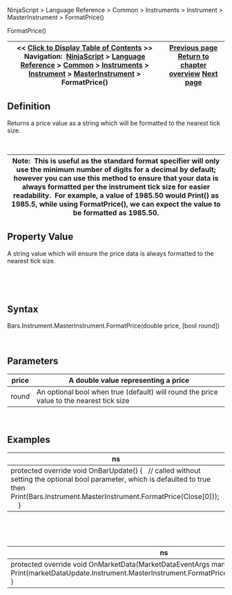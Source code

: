 ﻿


NinjaScript \> Language Reference \> Common \> Instruments \> Instrument \> MasterInstrument \> FormatPrice()






















FormatPrice()







| \<\< [Click to Display Table of Contents](formatprice.md) \>\> **Navigation:**     [NinjaScript](ninjascript.md) \> [Language Reference](language_reference_wip.md) \> [Common](common.md) \> [Instruments](instruments_ninjascript.md) \> [Instrument](instrument.md) \> [MasterInstrument](masterinstrument.md) \> FormatPrice() | [Previous page](exchanges.md) [Return to chapter overview](masterinstrument.md) [Next page](instrumenttype.md) |
| --- | --- |











## Definition


Returns a price value as a string which will be formatted to the nearest tick size.  


 




| Note:  This is useful as the standard format specifier will only use the minimum number of digits for a decimal by default; however you can use this method to ensure that your data is always formatted per the instrument tick size for easier readability.  For example, a value of 1985\.50 would Print() as 1985\.5, while using FormatPrice(), we can expect the value to be formatted as 1985\.50\. |
| --- |



## 


## 


## Property Value


A string value which will ensure the price data is always formatted to the nearest tick size.


 


 


## Syntax


Bars.Instrument.MasterInstrument.FormatPrice(double price, \[bool round])


 


## Parameters




| price | A double value representing a price |
| --- | --- |
| round | An optional bool when true (default) will round the price value to the nearest tick size |



 


## 


## Examples




| ns |
| --- |
| protected override void OnBarUpdate() {    // called without setting the optional bool parameter, which is defaulted to true then    Print(Bars.Instrument.MasterInstrument.FormatPrice(Close\[0]));      } |



 


 




| ns |
| --- |
| protected override void OnMarketData(MarketDataEventArgs marketDataUpdate) {    Print(marketDataUpdate.Instrument.MasterInstrument.FormatPrice(marketDataUpdate.Price)); } |









